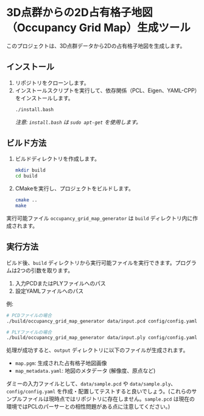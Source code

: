 # 3D点群からの2D占有格子地図（Occupancy Grid Map）生成ツール

このプロジェクトは、3D点群データから2Dの占有格子地図を生成します。

## インストール

1.  リポジトリをクローンします。
2.  インストールスクリプトを実行して、依存関係（PCL、Eigen、YAML-CPP）をインストールします。
    ```bash
    ./install.bash
    ```
    *注意: `install.bash` は `sudo apt-get` を使用します。*

## ビルド方法

1.  ビルドディレクトリを作成します。
    ```bash
    mkdir build
    cd build
    ```
2.  CMakeを実行し、プロジェクトをビルドします。
    ```bash
    cmake ..
    make
    ```
実行可能ファイル `occupancy_grid_map_generator` は `build` ディレクトリ内に作成されます。

## 実行方法

ビルド後、`build` ディレクトリから実行可能ファイルを実行できます。プログラムは2つの引数を取ります。

1.  入力PCDまたはPLYファイルへのパス
2.  設定YAMLファイルへのパス

例:
```bash
# PCDファイルの場合
./build/occupancy_grid_map_generator data/input.pcd config/config.yaml

# PLYファイルの場合
./build/occupancy_grid_map_generator data/input.ply config/config.yaml
```

処理が成功すると、`output` ディレクトリに以下のファイルが生成されます。
- `map.pgm`: 生成された占有格子地図画像
- `map_metadata.yaml`: 地図のメタデータ (解像度、原点など)

ダミーの入力ファイルとして、`data/sample.pcd` や `data/sample.ply`、`config/config.yaml` を作成・配置してテストすると良いでしょう。(これらのサンプルファイルは現時点ではリポジトリに存在しません。`sample.pcd` は現在の環境ではPCLのパーサーとの相性問題がある点に注意してください。)

